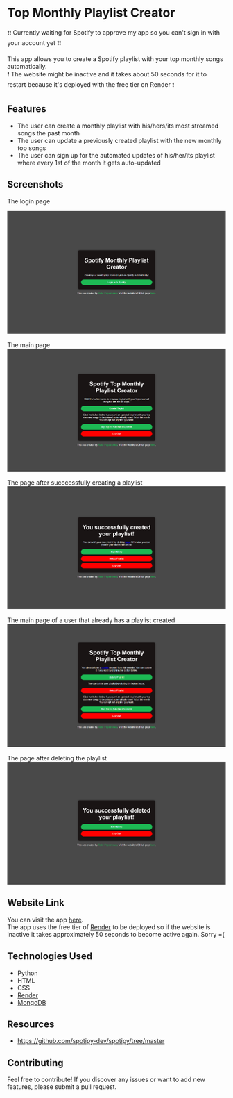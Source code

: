# Top Monthly Playlist Creator

❗❗ Currently waiting for Spotify to approve my app so you can't sign in with your account yet ❗❗

<!-- <p align="center">
  <img src="https://github.com/rafailpapastamou/spotify-top-monthly-playlist/blob/master/static/spotify.svg" width="20%">
</p> -->

This app allows you to create a Spotify playlist with your top monthly songs automatically.
<br>
❗ The website might be inactive and it takes about 50 seconds for it to restart because it's deployed with the free tier on Render ❗

## Features

- The user can create a monthly playlist with his/hers/its most streamed songs the past month
- The user can update a previously created playlist with the new monthly top songs
- The user can sign up for the automated updates of his/her/its playlist where every 1st of the month it gets auto-updated

## Screenshots

The login page

<div style="display: flex; justify-content: space-between;">
  <img src="https://github.com/rafailpapastamou/spotify-top-monthly-playlist/blob/master/Screenshots/login-page.png" width="100%">
</div>
<br>
The main page
<div style="display: flex; justify-content: space-between;">
  <img src="https://github.com/rafailpapastamou/spotify-top-monthly-playlist/blob/master/Screenshots/main-page.png" width="100%">
</div>
<br>
The page after succcessfully creating a playlist
<div style="display: flex; justify-content: space-between;">
  <img src="https://github.com/rafailpapastamou/spotify-top-monthly-playlist/blob/master/Screenshots/successfully-created-playlist-page.png" width="100%">
</div>
<br>
The main page of a user that already has a playlist created
<div style="display: flex; justify-content: space-between;">
  <img src="https://github.com/rafailpapastamou/spotify-top-monthly-playlist/blob/master/Screenshots/main-page-for-old-user.png" width="100%">
</div>
<br>
The page after deleting the playlist
<div style="display: flex; justify-content: space-between;">
  <img src="https://github.com/rafailpapastamou/spotify-top-monthly-playlist/blob/master/Screenshots/deleted-playlist-page.png" width="100%">
</div>

## Website Link

You can visit the app [here](https://spotify-top-monthly-playlist.onrender.com/).<br>
The app uses the free tier of [Render](https://render.com/) to be deployed so if the website is inactive it takes approximately 50 seconds to become active again. Sorry =(

## Technologies Used

- Python
- HTML
- CSS
- [Render](https://render.com/)
- [MongoDB](https://www.mongodb.com/)

## Resources

- https://github.com/spotipy-dev/spotipy/tree/master

## Contributing

Feel free to contribute! If you discover any issues or want to add new features, please submit a pull request.
